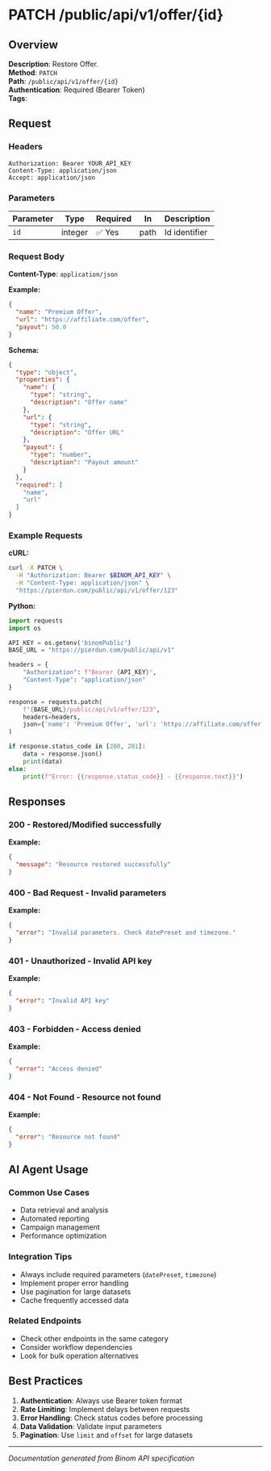 # PATCH /public/api/v1/offer/{id}

## Overview

**Description**: Restore Offer.  
**Method**: `PATCH`  
**Path**: `/public/api/v1/offer/{id}`  
**Authentication**: Required (Bearer Token)  
**Tags**: 

## Request

### Headers
```http
Authorization: Bearer YOUR_API_KEY
Content-Type: application/json
Accept: application/json
```

### Parameters

| Parameter | Type | Required | In | Description |
|-----------|------|----------|----|--------------|
| `id` | integer | ✅ Yes | path | Id identifier |

### Request Body

**Content-Type**: `application/json`

**Example:**
```json
{
  "name": "Premium Offer",
  "url": "https://affiliate.com/offer",
  "payout": 50.0
}
```

**Schema:**
```json
{
  "type": "object",
  "properties": {
    "name": {
      "type": "string",
      "description": "Offer name"
    },
    "url": {
      "type": "string",
      "description": "Offer URL"
    },
    "payout": {
      "type": "number",
      "description": "Payout amount"
    }
  },
  "required": [
    "name",
    "url"
  ]
}
```

### Example Requests

**cURL:**
```bash
curl -X PATCH \
  -H "Authorization: Bearer $BINOM_API_KEY" \
  -H "Content-Type: application/json" \
  "https://pierdun.com/public/api/v1/offer/123"
```

**Python:**
```python
import requests
import os

API_KEY = os.getenv('binomPublic')
BASE_URL = "https://pierdun.com/public/api/v1"

headers = {
    "Authorization": f"Bearer {API_KEY}",
    "Content-Type": "application/json"
}

response = requests.patch(
    f"{BASE_URL}/public/api/v1/offer/123",
    headers=headers,
    json={'name': 'Premium Offer', 'url': 'https://affiliate.com/offer', 'payout': 50.0}
)

if response.status_code in [200, 201]:
    data = response.json()
    print(data)
else:
    print(f"Error: {{response.status_code}} - {{response.text}}")
```

## Responses

### 200 - Restored/Modified successfully

**Example:**
```json
{
  "message": "Resource restored successfully"
}
```

### 400 - Bad Request - Invalid parameters

**Example:**
```json
{
  "error": "Invalid parameters. Check datePreset and timezone."
}
```

### 401 - Unauthorized - Invalid API key

**Example:**
```json
{
  "error": "Invalid API key"
}
```

### 403 - Forbidden - Access denied

**Example:**
```json
{
  "error": "Access denied"
}
```

### 404 - Not Found - Resource not found

**Example:**
```json
{
  "error": "Resource not found"
}
```

## AI Agent Usage

### Common Use Cases
- Data retrieval and analysis
- Automated reporting
- Campaign management
- Performance optimization

### Integration Tips
- Always include required parameters (`datePreset`, `timezone`)
- Implement proper error handling
- Use pagination for large datasets
- Cache frequently accessed data

### Related Endpoints
- Check other endpoints in the same category
- Consider workflow dependencies
- Look for bulk operation alternatives

## Best Practices

1. **Authentication**: Always use Bearer token format
2. **Rate Limiting**: Implement delays between requests
3. **Error Handling**: Check status codes before processing
4. **Data Validation**: Validate input parameters
5. **Pagination**: Use `limit` and `offset` for large datasets

---

*Documentation generated from Binom API specification*
